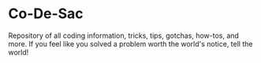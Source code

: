 Co-De-Sac
=========

Repository of all coding information, tricks, tips, gotchas, how-tos, and more. If you feel like you solved a problem worth the world's notice, tell the world!